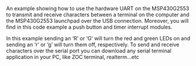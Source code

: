 An example showing how to use the hardware UART on the MSP430G2553 to transmit and receive characters between a terminal on the computer and the MSP430G2553 launchpad over the USB connection. Moreover, you will find in this code example a push button and timer interrupt modules. 

In this example sending an ‘R’ or ‘G’ will turn the red and green LEDs on and sending an ‘r’ or ‘g’ will turn them off, respectively. To send and receive characters over the serial port you can download any serial terminal application in your PC, like ZOC terminal, realterm...etc
